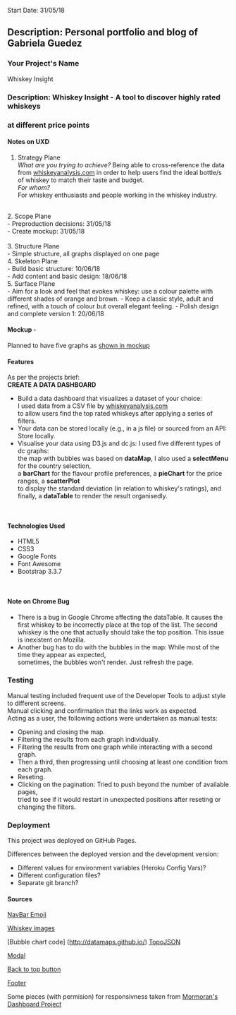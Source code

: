 Start Date: 31/05/18 <br>

## Description: Personal portfolio and blog of Gabriela Guedez 

### Your Project's Name
Whiskey Insight

### Description: Whiskey Insight - A tool to discover highly rated whiskeys 
### at different price points

#### Notes on UXD
1. Strategy Plane<br>
<em>What are you trying to achieve?</em>
Being able to cross-reference the data from [whiskeyanalysis.com](http://whiskyanalysis.com/index.php/interesting-correlations/how-to-read-the-database/) in order to help users find the ideal bottle/s of whiskey to match their taste and budget.<br>
<em>For whom?</em><br>
For whiskey enthusiasts and people working in the whiskey industry.<br>
<br>
2. Scope Plane<br>
- Preproduction decisions: 31/05/18<br>
- Create mockup: 31/05/18<br>
<br>
3. Structure Plane<br>
- Simple structure, all graphs displayed on one page
<br>
4. Skeleton Plane<br>
- Build basic structure: 10/06/18<br>
- Add content and basic design: 18/06/18<br>
5. Surface Plane<br>
- Aim for a look and feel that evokes whiskey: use a colour palette with different shades of orange and brown.
- Keep a classic style, adult and refined, with a touch of colour but overall elegant feeling.
- Polish design and complete version 1: 20/06/18<br>

#### Mockup - 
Planned to have five graphs as [shown in mockup](/assets/pre-production/mock-up-project-2.pdf)

#### Features
As per the projects brief:<br>
**CREATE A DATA DASHBOARD**
- Build a data dashboard that visualizes a dataset of your choice:<br>
I used data from a CSV file by [whiskeyanalysis.com](http://whiskyanalysis.com/index.php/interesting-correlations/how-to-read-the-database/)<br>
to allow users find the top rated whiskeys after applying a series of filters.
- Your data can be stored locally (e.g., in a js file) or sourced from an API: Store locally.
- Visualise your data using D3.js and dc.js: I used five different types of dc graphs:<br>
the map with bubbles was based on **dataMap**, I also used a **selectMenu** for the country selection,<br>
a **barChart** for the flavour profile preferences, a **pieChart** for the price ranges, a **scatterPlot** <br>
to display the standard deviation (in relation to whiskey's ratings), and finally, a **dataTable** to render the result organisedly.<br>

<br>


#### Technologies Used

- HTML5
- CSS3
- Google Fonts
- Font Awesome
- Bootstrap 3.3.7
</br>

#### Note on Chrome Bug
- There is a bug in Google Chrome affecting the dataTable. It causes the first whiskey
to be incorrectly place at the top of the list. The second whiskey is the one that
actually should take the top position.
This issue is inexistent on Mozilla.
- Another bug has to do with the bubbles in the map: While most of the time they appear as expected,<br>
sometimes, the bubbles won't render. Just refresh the page.


### Testing

Manual testing included frequent use of the Developer Tools to adjust style to different screens.</br>
Manual clicking and confirmation that the links work as expected.</br>
Acting as a user, the following actions were undertaken as manual tests:
- Opening and closing the map.
- Filtering the results from each graph individually.
- Filtering the results from one graph while interacting with a second graph. <br>
- Then a third, then progressing until choosing at least one condition from each graph.
- Reseting.
- Clicking on the pagination: Tried to push beyond the number of available pages,<br>
tried to see if it would restart in unexpected positions after reseting or changing the filters.<br>

### Deployment

This project was deployed on GitHub Pages.

Differences between the deployed version and the development version:
- Different values for environment variables (Heroku Config Vars)?
- Different configuration files?
- Separate git branch?



#### Sources 

[NavBar Emoji](https://emojipedia.org/licensing/)

[Whiskey images](https://www.pexels.com/photo/alcohol-glass-beverage-pouring-8734/)

[Bubble chart code] (http://datamaps.github.io/)
[TopoJSON](https://github.com/topojson/topojson)

[Modal](https://www.w3schools.com/howto/tryit.asp?filename=tryhow_css_modal)

[Back to top button](https://www.w3schools.com/howto/tryit.asp?filename=tryhow_js_scroll_to_top)

[Footer](https://mdbootstrap.com/components/bootstrap-footer/)

Some pieces (with permision) for responsivness taken from [Mormoran's Dashboard Project](https://github.com/Mormoran/twitter_django/blob/master/static/js/graph.js)